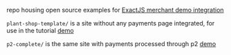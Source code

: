 repo housing open source examples for [ExactJS merchant demo integration](https://developer.exactpay.com/docs/payment-forms/)

`plant-shop-template/` is a site without any payments page integrated, for use in the tutorial
[demo](https://noexactjs-demo.merchant-portal.one/)

`p2-complete/`  is the same site with payments processed through p2
[demo](https://p2-demo.merchant-portal.one/)

